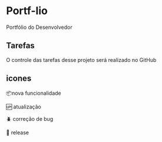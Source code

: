 # Portf-lio
Portfólio do Desenvolvedor

## Tarefas
O controle das tarefas desse projeto será realizado no GitHub

## icones

:package:nova funcionalidade </space>

:up: atualização </space>

:beetle: correção de bug</space>

:checkered_flag: release</space>
